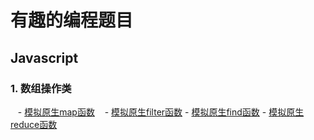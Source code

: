 # 有趣的编程题目


## Javascript

### 1. 数组操作类

    - [模拟原生map函数](https://github.com/liangfung/funnyProgramme/blob/master/array/myMap.js)
    - [模拟原生filter函数](https://github.com/liangfung/funnyProgramme/blob/master/array/myFilter.js)
    - [模拟原生find函数](https://github.com/liangfung/funnyProgramme/blob/master/array/myFind.js)
    - [模拟原生reduce函数](https://github.com/liangfung/funnyProgramme/blob/master/array/myReduce.js)
